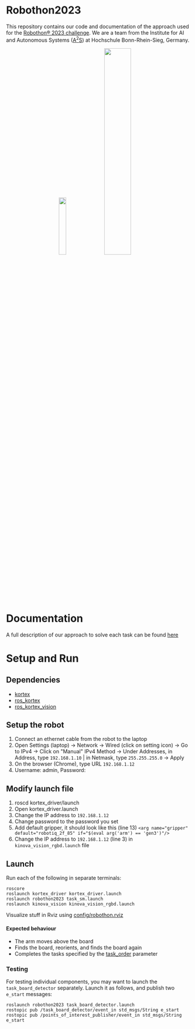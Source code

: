 # Robothon2023
This repository contains our code and documentation of the approach used for the [Robothon® 2023 challenge](https://automatica-munich.com/en/munich-i/robothon/). We are a team from the Institute for AI and Autonomous Systems ([A<sup>2</sup>S](https://h-brs.de/en/a2s)) at Hochschule Bonn-Rhein-Sieg, Germany.


<p align="center">
  <img src="https://user-images.githubusercontent.com/47410011/230381047-89bfc69f-f113-4c27-846f-17bbb7ae878f.jpg" width=20% />
  <img src="https://user-images.githubusercontent.com/47410011/230386146-407067bd-04dd-4105-892f-4292a32af506.jpg" width=38% />
  <br></br>
</p>

# Documentation
A full description of our approach to solve each task can be found [here](docs/)

# Setup and Run
## Dependencies

- [kortex](https://github.com/Kinovarobotics/kortex)
- [ros_kortex](https://github.com/Kinovarobotics/ros_kortex)
- [ros_kortex_vision](https://github.com/Kinovarobotics/ros_kortex_vision)

## Setup the robot

1. Connect an ethernet cable from the robot to the laptop
2. Open Settings (laptop) -> Network -> Wired (click on setting icon) -> Go to IPv4 -> Click on "Manual" IPv4 Method -> Under Addresses, in Address, type `192.168.1.10` | in Netmask, type `255.255.255.0` -> Apply
3. On the browser (Chrome), type URL `192.168.1.12`
4. Username: admin, Password: <type-password-here>

## Modify launch file

1. roscd kortex_driver/launch
2. Open kortex_driver.launch
3. Change the IP address to `192.168.1.12`
4. Change password to the password you set
5. Add default gripper, it should look like this (line 13) `<arg name="gripper" default="robotiq_2f_85" if="$(eval arg('arm') == 'gen3')"/>`
6. Change the IP address to `192.168.1.12` (line 3) in `kinova_vision_rgbd.launch` file

## Launch

Run each of the following in separate terminals:

```
roscore
roslaunch kortex_driver kortex_driver.launch
roslaunch robothon2023 task_sm.launch
roslaunch kinova_vision kinova_vision_rgbd.launch
```

Visualize stuff in Rviz using [config/robothon.rviz](config/robothon.rviz)

#### Expected behaviour
* The arm moves above the board
* Finds the board, reorients, and finds the board again
* Completes the tasks specified by the [task_order](config/task_params.yaml) parameter

### Testing
For testing individual components, you may want to launch the `task_board_detector` separately. Launch it as follows, and publish two `e_start` messages:
```
roslaunch robothon2023 task_board_detector.launch
rostopic pub /task_board_detector/event_in std_msgs/String e_start
rostopic pub /points_of_interest_publisher/event_in std_msgs/String e_start
```

